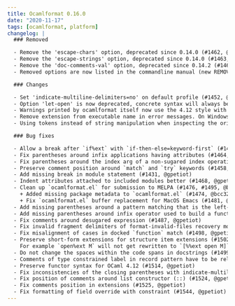 ```yaml
---
title: Ocamlformat 0.16.0
date: "2020-11-17"
tags: [ocamlformat, platform]
changelog: |
  ### Removed

  - Remove the 'escape-chars' option, deprecated since 0.14.0 (#1462, @gpetiot)
  - Remove the 'escape-strings' option, deprecated since 0.14.0 (#1463, @gpetiot)
  - Remove the 'doc-comments-val' option, deprecated since 0.14.2 (#1461, @gpetiot)
  - Removed options are now listed in the commandline manual (new REMOVED OPTIONS section) (#1469, @Julow)

  ### Changes

  - Set 'indicate-multiline-delimiters=no' on default profile (#1452, @gpetiot)
  - Option 'let-open' is now deprecated, concrete syntax will always be preserved starting from OCamlFormat v0.17.0, corresponding to the current 'let-open=preserve' behavior. (#1467, @gpetiot)
  - Warnings printed by ocamlformat itself now use the 4.12 style with symbolic names (#1511, #1518, @emillon)
  - Remove extension from executable name in error messages. On Windows, this means that messages now start with "ocamlformat: ..." instead of "ocamlformat.exe: ..." (#1531, @emillon)
  - Using tokens instead of string manipulation when inspecting the original source (#1526, #1533, #1541 @hhugo) (#1532, @gpetiot)

  ### Bug fixes

  - Allow a break after `if%ext` with `if-then-else=keyword-first` (#1419, #1543, @gpetiot)
  - Fix parentheses around infix applications having attributes (#1464, @gpetiot)
  - Fix parentheses around the index arg of a non-sugared index operation (#1465, @gpetiot)
  - Preserve comment position around `match` and `try` keywords (#1458, @gpetiot)
  - Add missing break in module statement (#1431, @gpetiot)
  - Indent attributes attached to included modules better (#1468, @gpetiot)
  - Clean up `ocamlformat.el` for submission to MELPA (#1476, #1495, @bcc32)
    + Added missing package metadata to `ocamlformat.el` (#1474, @bcc32)
    + Fix `ocamlformat.el` buffer replacement for MacOS Emacs (#1481, @juxd)
  - Add missing parentheses around a pattern matching that is the left-hand part of a sequence when an attribute is attached (#1483, @gpetiot)
  - Add missing parentheses around infix operator used to build a function (#1486, @gpetiot)
  - Fix comments around desugared expression (#1487, @gpetiot)
  - Fix invalid fragment delimiters of format-invalid-files recovery mode (#1485, @hhugo)
  - Fix misalignment of cases in docked `function` match (#1498, @gpetiot)
  - Preserve short-form extensions for structure item extensions (#1502, @gpetiot).
    For example `open%ext M` will not get rewritten to `[%%ext open M]`.
  - Do not change the spaces within the code spans in docstrings (#1499, @gpetiot)
  - Comments of type constrained label in record pattern have to be relocated in 4.12 (#1517, @gpetiot)
  - Preserve functor syntax for OCaml 4.12 (#1514, @gpetiot)
  - Fix inconsistencies of the closing parentheses with indicate-multiline-delimiters (#1377, #1540, @gpetiot)
  - Fix position of comments around list constructor (::) (#1524, @gpetiot)
  - Fix comments position in extensions (#1525, @gpetiot)
  - Fix formatting of field override with constraint (#1544, @gpetiot)
---
```


